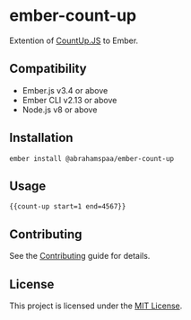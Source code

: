 ember-count-up
==============================================================================

Extention of [CountUp.JS](https://github.com/inorganik/countUp.js/) to Ember.


Compatibility
------------------------------------------------------------------------------

* Ember.js v3.4 or above
* Ember CLI v2.13 or above
* Node.js v8 or above


Installation
------------------------------------------------------------------------------

```
ember install @abrahamspaa/ember-count-up
```


Usage
------------------------------------------------------------------------------

```
{{count-up start=1 end=4567}}
```


Contributing
------------------------------------------------------------------------------

See the [Contributing](CONTRIBUTING.md) guide for details.


License
------------------------------------------------------------------------------

This project is licensed under the [MIT License](LICENSE.md).
